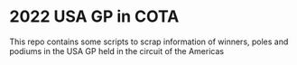 # 2022 USA GP in COTA

This repo contains some scripts to scrap information of winners, poles and podiums in the USA GP held in the circuit
of the Americas
